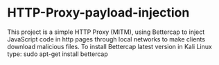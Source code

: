 # HTTP-Proxy-payload-injection
This project is a simple HTTP Proxy (MITM), using Bettercap to inject JavaScript code in http pages through local networks to make 
clients download malicious files.
To install Bettercap latest version in Kali Linux type:
sudo apt-get install bettercap
